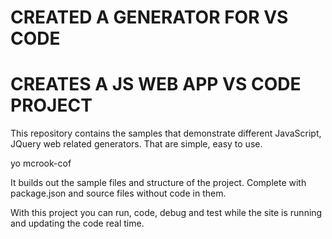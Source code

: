 # CREATED A GENERATOR FOR VS CODE
# CREATES A JS WEB APP VS CODE PROJECT
This repository contains the samples that demonstrate different JavaScript, JQuery web related generators. That are simple, easy to use.

yo mcrook-cof

It builds out the sample files and structure of the project. Complete with package.json and source files without code in them.

With this project you can run, code, debug and test while the site is running and updating the code real time.


